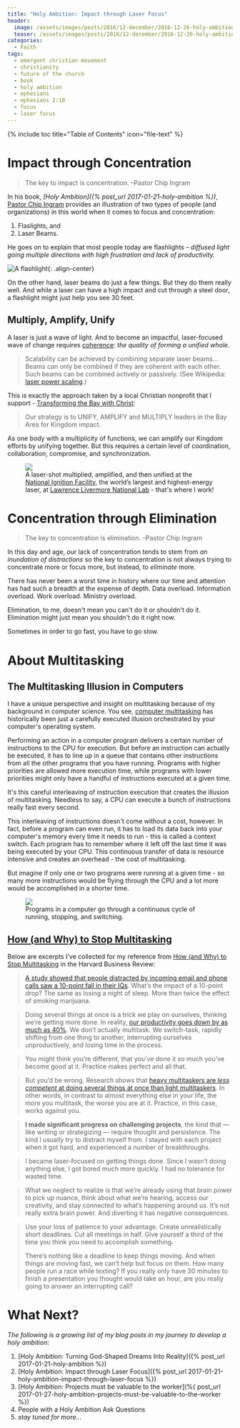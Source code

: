 ```yaml
---
title: "Holy Ambition: Impact through Laser Focus"
header:
  image: /assets/images/posts/2016/12-december/2016-12-26-holy-ambition/screenshot-holy-ambition.jpg
  teaser: /assets/images/posts/2016/12-december/2016-12-26-holy-ambition/holy-ambition.jpg
categories:
  - Faith
tags:
  - emergent christian movement
  - christianity
  - future of the church
  - book
  - holy ambition
  - ephesians
  - ephesians 2:10
  - focus
  - laser focus
---
```


{% include toc title="Table of Contents" icon="file-text" %}

# Impact through Concentration

> The key to impact is concentration. –Pastor Chip Ingram

In his book, *[Holy Ambition]({% post_url 2017-01-21-holy-ambition %})*, [Pastor Chip Ingram](http://livingontheedge.org/about-us/about-chip-ingram) provides an illustration of two types of people (and organizations) in this world when it comes to focus and concentration:

1. Flaslights, and
2. Laser Beams.

He goes on to explain that most people today are flashlights – *diffused light going multiple directions with high frustration and lack of productivity.*

![A flashlight](/images/posts/2017/01-january/2017-01-21-holy-ambition-impact-through-laser-focus/flashlight.jpg){: .align-center}

On the other hand, laser beams do just a few things. But they do them really well. And while a laser can have a high impact and cut through a steel door, a flashlight might just help you see 30 feet.

## Multiply, Amplify, Unify

A laser is just a wave of light. And to become an impactful, laser-focused wave of change requires [coherence](https://www.google.com/search?q=define%3A+coherence): *the quality of forming a unified whole*.

> Scalability can be achieved by combining separate laser beams... Beams can only be combined if they are coherent with each other. Such beams can be combined actively or passively. (See Wikipedia: [laser power scaling](https://en.wikipedia.org/wiki/Laser_power_scaling).)

This is exactly the approach taken by a local Christian nonprofit that I support - [Transforming the Bay with Christ](http://www.tbc.city/):

> Our strategy is to UNIFY, AMPLIFY and MULTIPLY leaders in the Bay Area for Kingdom impact.

As one body with a multiplicity of functions, we can amplify our Kingdom efforts by unifying together. But this requires a certain level of coordination, collaboration, compromise, and synchronization.

<figure>
  <img src="/images/posts/2017/01-january/2017-01-21-holy-ambition-impact-through-laser-focus/nif-laser-shot.jpg" />
	<figcaption>A laser-shot multiplied, amplified, and then unified at the <a href="https://lasers.llnl.gov/">National Ignition Facility</a>, the world’s largest and highest-energy laser, at <a href="http:s//www.llnl.gov">Lawrence Livermore National Lab</a> - that's where I work!</figcaption>
</figure>

# Concentration through Elimination

> The key to concentration is elimination. –Pastor Chip Ingram

In this day and age, our lack of concentration tends to stem from *an inundation of distractions* so the key to concentration is not always trying to concentrate more or focus more, but instead, to *eliminate* more.

There has never been a worst time in history where our time and attention has had such a breadth at the expense of depth. Data overload. Information overload. Work overload. Ministry overload.

Elimination, to me, doesn't mean you can't do it or shouldn't do it. Elimination might just mean you shouldn't do it right now.

Sometimes in order to go fast, you have to go slow.

# About Multitasking

## The Multitasking Illusion in Computers

I have a unique perspective and insight on multitasking because of my background in computer science. You see, [computer multitasking](https://en.wikipedia.org/wiki/Computer_multitasking) has historically been just a carefully executed illusion orchestrated by your computer's operating system.

Performing an action in a computer program delivers a certain number of instructions to the CPU for execution. But before an instruction can actually be executed, it has to line up in a queue that contains other instructions from all the other programs that you have running. Programs with higher priorities are allowed more execution time, while programs with lower priorities might only have a handful of instructions executed at a given time.

It's this careful interleaving of instruction execution that creates the illusion of multitasking. Needless to say, a CPU can execute a bunch of instructions really fast every second.

This interleaving of instructions doesn't come without a cost, however. In fact, before a program can even run, it has to load its data back into your computer's memory every time it needs to run - this is called a context switch. Each program has to remember where it left off the last time it was being executed by your CPU. This continuous transfer of data is resource intensive and creates an overhead - the cost of multitasking.

But imagine if only one or two programs were running at a given time - so many more instructions would be flying through the CPU and a lot more would be accomplished in a shorter time.

<figure>
  <img src="/images/posts/2017/01-january/2017-01-21-holy-ambition-impact-through-laser-focus/process-transition.gif" />
	<figcaption>Programs in a computer go through a continuous cycle of running, stopping, and switching.</figcaption>
</figure>

## [How (and Why) to Stop Multitasking](https://hbr.org/2010/05/how-and-why-to-stop-multitaski.html)

Below are excerpts I've collected for my reference from [How (and Why) to Stop Multitasking](https://hbr.org/2010/05/how-and-why-to-stop-multitaski.html) in the Harvard Business Review:

> [A study showed that people distracted by incoming email and phone calls saw a 10-point fall in their IQs](http://news.bbc.co.uk/2/hi/uk_news/4471607.stm). What’s the impact of a 10-point drop? The same as losing a night of sleep. More than twice the effect of smoking marijuana.

> Doing several things at once is a trick we play on ourselves, thinking we’re getting more done. In reality, [our productivity goes down by as much as 40%](http://www.dailymail.co.uk/health/article-1205669/Is-multi-tasking-bad-brain-Experts-reveal-hidden-perils-juggling-jobs.html). We don’t actually multitask. We switch-task, rapidly shifting from one thing to another, interrupting ourselves unproductively, and losing time in the process.

> You might think you’re different, that you’ve done it so much you’ve become good at it. Practice makes perfect and all that.

> But you’d be wrong. Research shows that [heavy multitaskers are *less competent* at doing several things at once than light multitaskers](www.pnas.org/content/early/2009/08/21/0903620106.abstract). In other words, in contrast to almost everything else in your life, the more you multitask, the worse you are at it. Practice, in this case, works against you.

> **I made significant progress on challenging projects**, the kind that — like writing or strategizing — require thought and persistence. The kind I usually try to distract myself from. I stayed with each project when it got hard, and experienced a number of breakthroughs.

> I became laser-focused on getting things done. Since I wasn’t doing anything else, I got bored much more quickly. I had no tolerance for wasted time.

> What we neglect to realize is that we’re already using that brain power to pick up nuance, think about what we’re hearing, access our creativity, and stay connected to what’s happening around us. It’s not really extra brain power. And diverting it has negative consequences.

> Use your loss of patience to your advantage. Create unrealistically short deadlines. Cut all meetings in half. Give yourself a third of the time you think you need to accomplish something.
>
> There’s nothing like a deadline to keep things moving. And when things are moving fast, we can’t help but focus on them. How many people run a race while texting? If you really only have 30 minutes to finish a presentation you thought would take an hour, are you really going to answer an interrupting call?

# What Next?

*The following is a growing list of my blog posts in my journey to develop a holy ambition:*

1. [Holy Ambition: Turning God-Shaped Dreams Into Reality]({% post_url 2017-01-21-holy-ambition %})
2. [Holy Ambition: Impact through Laser Focus]({% post_url 2017-01-21-holy-ambition-impact-through-laser-focus %})
3. [Holy Ambition: Projects must be valuable to the worker](%{ post_url 2017-01-27-holy-ambition-projects-must-be-valuable-to-the-worker %})
4. People with a Holy Ambition Ask Questions
5. *stay tuned for more...*
